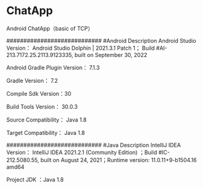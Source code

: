 # ChatApp
Android ChatApp（basic of TCP）

############################
#Android  Description
Android Studio Version： 
	Android Studio Dolphin | 2021.3.1 Patch 1；  Build #AI-213.7172.25.2113.9123335, built on September 30, 2022

Android Gradle Plugin Version： 7.1.3

Gradle Version： 7.2

Compile Sdk Version：30

Build Tools Version： 30.0.3

Source Compatibility： Java 1.8

Target Compatibility： Java 1.8


############################
#Java  Description
IntelliJ IDEA Version：
	IntelliJ IDEA 2021.2.1 (Community Edition) ；Build #IC-212.5080.55, built on August 24, 2021；Runtime version: 11.0.11+9-b1504.16 amd64

Project JDK ：Java 1.8

